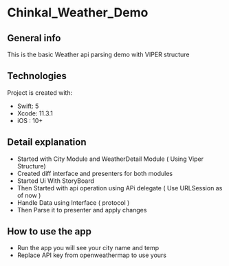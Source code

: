 # Chinkal_Weather_Demo

## General info
This is the basic Weather api parsing demo with VIPER structure 	
## Technologies
Project is created with:
* Swift: 5
* Xcode: 11.3.1
* iOS : 10+
	
## Detail explanation

-  Started with City Module and WeatherDetail Module ( Using Viper Structure) 
-  Created diff interface and presenters for both modules  
-  Started Ui With StoryBoard
-  Then Started with api operation using APi delegate ( Use URLSession as of now ) 
-  Handle Data using Interface ( protocol )
-  Then Parse it to presenter and apply changes 

## How to use the app

- Run the app you will see your city name and temp 
- Replace API key from openweathermap to use yours 
